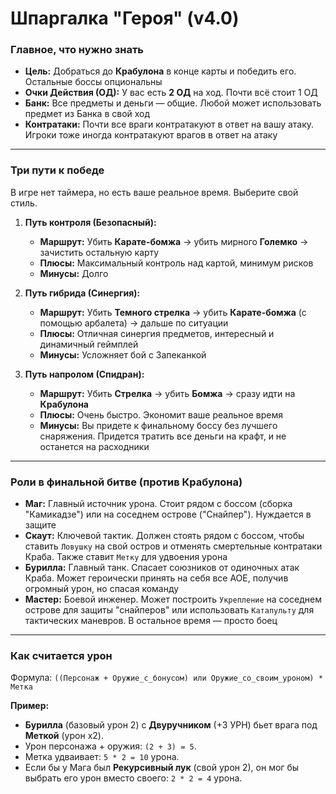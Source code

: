 # Шпаргалка "Героя" (v4.0)

### Главное, что нужно знать
*   **Цель:** Добраться до **Крабулона** в конце карты и победить его. Остальные боссы опциональны
*   **Очки Действия (ОД):** У вас есть **2 ОД** на ход. Почти всё стоит 1 ОД
*   **Банк:** Все предметы и деньги — общие. Любой может использовать предмет из Банка в свой ход
*   **Контратаки:** Почти все враги контратакуют в ответ на вашу атаку. Игроки тоже иногда контратакуют врагов в ответ на атаку

---
### Три пути к победе
В игре нет таймера, но есть ваше реальное время. Выберите свой стиль.

1.  **Путь контроля (Безопасный):**
    *   **Маршрут:** Убить **Карате-бомжа** -> убить мирного **Големко** -> зачистить остальную карту
    *   **Плюсы:** Максимальный контроль над картой, минимум рисков
    *   **Минусы:** Долго

2.  **Путь гибрида (Синергия):**
    *   **Маршрут:** Убить **Темного стрелка** -> убить **Карате-бомжа** (с помощью арбалета) -> дальше по ситуации
    *   **Плюсы:** Отличная синергия предметов, интересный и динамичный геймплей
    *   **Минусы:** Усложняет бой с Запеканкой

3.  **Путь напролом (Спидран):**
    *   **Маршрут:** Убить **Стрелка** -> убить **Бомжа** -> сразу идти на **Крабулона**
    *   **Плюсы:** Очень быстро. Экономит ваше реальное время
    *   **Минусы:** Вы придете к финальному боссу без лучшего снаряжения. Придется тратить все деньги на крафт, и не останется на расходники

---
### Роли в финальной битве (против Крабулона)

*   **Маг:** Главный источник урона. Стоит рядом с боссом (сборка "Камикадзе") или на соседнем острове ("Снайпер"). Нуждается в защите
*   **Скаут:** Ключевой тактик. Должен стоять рядом с боссом, чтобы ставить `Ловушку` на свой остров и отменять смертельные контратаки Краба. Также ставит `Метку` для удвоения урона
*   **Бурилла:** Главный танк. Спасает союзников от одиночных атак Краба. Может героически принять на себя все АОЕ, получив огромный урон, но спасая команду
*   **Мастер:** Боевой инженер. Может построить `Укрепление` на соседнем острове для защиты "снайперов" или использовать `Катапульту` для тактических маневров. В остальное время — просто боец

---
### Как считается урон
Формула: `((Персонаж + Оружие_с_бонусом) или Оружие_со_своим_уроном) * Метка`

**Пример:**
*   **Бурилла** (базовый урон 2) с **Двуручником** (+3 УРН) бьет врага под **Меткой** (урон x2).
*   Урон персонажа + оружия: `(2 + 3) = 5`.
*   Метка удваивает: `5 * 2 = 10` урона.
*   Если бы у Мага был **Рекурсивный лук** (свой урон 2), он мог бы выбрать его урон вместо своего: `2 * 2 = 4` урона.
